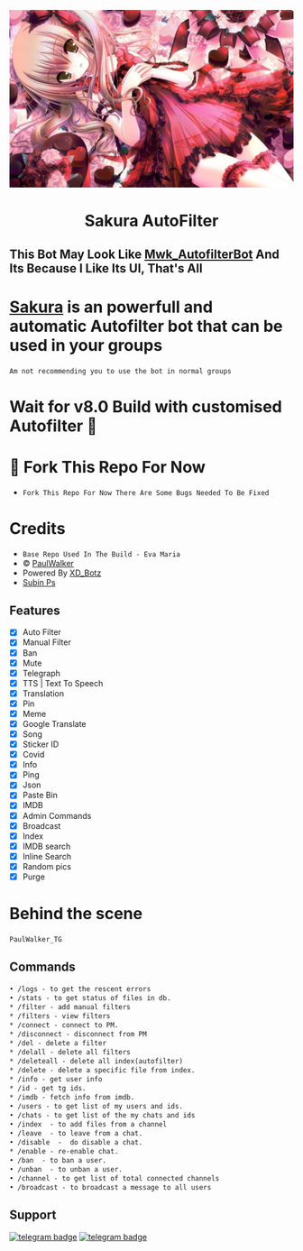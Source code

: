 <p align="center">
  <img src="sakura/logo.jpg" alt="Sakura Logo">
</p>
<h1 align="center">
  <b>Sakura AutoFilter</b>
</h1>

## This Bot May Look Like [Mwk_AutofilterBot](https://t.me/Mwk_Autofilterbot) And Its Because I Like Its UI, That's All</b>

# [Sakura](https://t.me/SakuraFilterBot) is an powerfull and automatic Autofilter bot that can be used in your groups 
`Am not recommending you to use the bot in normal groups`

# Wait for v8.0 Build with customised Autofilter 🥺

# 🤧 Fork This Repo For Now
* `Fork This Repo For Now There Are Some Bugs Needed To Be Fixed`

# Credits
* `Base Repo Used In The Build - Eva Maria`
* © [PaulWalker](https://telegram.dog/PaulWalker_TG)
* Powered By [XD_Botz](https://telegram.dog/xd_botz)
* [Subin Ps](https://telegram.dog/subin_works)
## Features

- [x] Auto Filter
- [x] Manual Filter
- [x] Ban
- [x] Mute
- [x] Telegraph
- [x] TTS | Text To Speech
- [x] Translation 
- [x] Pin 
- [x] Meme
- [x] Google Translate
- [x] Song
- [x] Sticker ID
- [x] Covid
- [x] Info
- [x] Ping
- [x] Json
- [x] Paste Bin
- [x] IMDB
- [x] Admin Commands
- [x] Broadcast
- [x] Index
- [x] IMDB search
- [x] Inline Search
- [x] Random pics
- [x] Purge

# Behind the scene 
`PaulWalker_TG`

## Commands
```
• /logs - to get the rescent errors
• /stats - to get status of files in db.
* /filter - add manual filters
* /filters - view filters
* /connect - connect to PM.
* /disconnect - disconnect from PM
* /del - delete a filter
* /delall - delete all filters
* /deleteall - delete all index(autofilter)
* /delete - delete a specific file from index.
* /info - get user info
* /id - get tg ids.
* /imdb - fetch info from imdb.
• /users - to get list of my users and ids.
• /chats - to get list of the my chats and ids 
• /index  - to add files from a channel
• /leave  - to leave from a chat.
• /disable  -  do disable a chat.
* /enable - re-enable chat.
• /ban  - to ban a user.
• /unban  - to unban a user.
• /channel - to get list of total connected channels
• /broadcast - to broadcast a message to all users
```
## Support
[![telegram badge](https://img.shields.io/badge/Telegram-Group-30302f?style=flat&logo=telegram)](https://telegram.dog/Sakurabotsupport)
[![telegram badge](https://img.shields.io/badge/Telegram-Channel-30302f?style=flat&logo=telegram)](https://telegram.dog/SakurabotUpdates)
